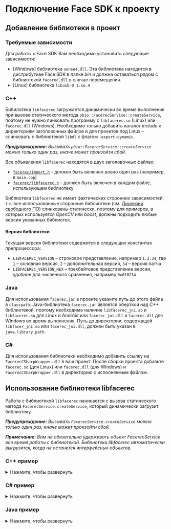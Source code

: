 # Подключение Face SDK к проекту 

## Добавление библиотеки в проект

### Требуемые зависимости

Для работы с Face SDK Вам необходимо установить следующие зависимости:

* [Windows] библиотека `sense4.dll`. Эта библиотека находится в дистрибутиве Face SDK в папке *bin* и должна оставаться рядом с библиотекой `facerec.dll` в случае перемещения.
* [Linux] библиотека `libusb-0.1.so.4`

### C++

Бибилотека `libfacerec` загружается динамически во время выполнения при вызове статического метода `pbio::FacerecService::createService`, поэтому не нужно линковать программу с `libfacerec.so` (Linux) или `facerec.dll` (Windows). Необходимо только добавить каталог *include* к директориям заголовочных файлов и для проектов под Linux – слинковать с библиотекой `libdl` с флагом `-export-dynamic`.

_**Предупреждение:** Вызывать `pbio::FacerecService::createService` можно только один раз, иначе может произойти сбой._

Все объявления `libfacerec` находятся в двух заголовочных файлах:
* [`facerec/import.h`](../../include/facerec/import.h) – должен быть включен ровно один раз (например, в `main.cpp`)
* [`facerec/libfacerec.h`](../../include/facerec/libfacerec.h) – должен быть включен в каждом файле, использующем библиотеку

Библиотека `libfacerec` не имеет фактических сторонних зависимостей, т.к. все использованные сторонние библиотеки (см. [Лицензии свободного ПО](../open_source_licenses)) слинкованы статически, поэтому для примеров, в которых используется *OpenCV* или *boost*, должны подходить любые версии указанных библиотек.

#### Версия библиотеки

Текущая версия библиотеки содержится в следующих константах препроцессора:

* `LIBFACEREC_VERSION` – строковое представление, например `1.2.34`, где `1` – основная версия, `2` – дополнительная версия, `34` – версия патча
* `LIBFACEREC_VERSION_HEX` – трехбайтовое представление версии, удобное для численного сравнения, например `0x010234`

### Java

Для использования `facerec.jar` в проекте укажите путь до этого файла в `classpath`. Java-библиотека `facerec.jar` является оберткой над C++ библиотекой, поэтому необходимо наличие `libfacerec_jni.so` и `libfacerec.so` для Linux и Android или `facerec_jni.dll` и `facerec.dll` для Windows во время выполнения. Путь до директории, содержащей `libfacer_jni.so` или `facerec_jni.dll`, должен быть указан в `java.library.path`.

### C#
Для использования библиотеки необходимо добавить ссылку на `FacerecCSharpWrapper.dll` в ваш проект. После сборки проекта добавьте `facerec.so` (для Linux) или `facerec.dll` (для Windows) и `FacerecCSharpWrapper.dll` в директорию с исполняемым файлом.

## Использование библиотеки libfacerec 

Работа с библиотекой `libfacerec` начинается с вызова статического метода `FacerecService.createService`, который динамически загрузит библиотеку.

_**Предупреждение:** Вызывать `FacerecService.createService` можно только один раз, иначе может произойти сбой._

_**Примечание:** Вам не обязательно удерживать объект FacerecService все время работы с библиотекой. Библиотека libfacerec автоматически выгрузится, когда не останется интерфейсных объектов._

### C++ пример

<details>
  <summary>Нажмите, чтобы развернуть</summary>

```cpp
#include <iostream>
#include <exception>
#include <facerec/import.h>
#include <facerec/libfacerec.h>
int main (int argc, char** argv)
{
    try
    {
        pbio::FacerecService::Ptr service;
#ifdef _WIN32
        service = pbio::FacerecService::createService("../bin/facerec.dll", "../conf/facerec/");
#else
        service = pbio::FacerecService::createService("../lib/libfacerec.so", "../conf/facerec/");
#endif
        const pbio::Recognizer::Ptr recognizer = service->createRecognizer("method9v300_recognizer.xml");
        pbio::FacerecService::Config capturer_config("common_capturer4_fda.xml");
        capturer_config.overrideParameter("min_size", 200);
        pbio::Capturer::Ptr capturer = service->createCapturer(capturer_config);
        // ...
    }
    catch(const pbio::Error &e)
    {
        std::cerr << "facerec exception catched: '" << e.what() << "' code: " << std::hex << e.code() << std::endl;
    }
    catch(const std::exception &e)
    {
        std::cerr << "exception catched: '" << e.what() << "'" << std::endl;
    }
}
```
</details>
  
### C# пример  

<details>
  <summary>Нажмите, чтобы развернуть</summary>

```cs
  using System;
using VDT.FaceRecognition.SDK;
namespace Example
{
    public class Example
    {
        public static void Main(string []args)
        {
            try
            {
                String faceSDKRootDir = "/path/to/face_sdk";
                FacerecService service = FacerecService.createService(faceSDKRootDir + "/conf/facerec", "");
                Recognizer recognizer = service.createRecognizer("method9v300_recognizer.xml", true, true, false);
                FacerecService.Config capturerConfig = new FacerecService.Config("common_capturer4_fda.xml");
                capturerConfig.overrideParameter("min_size", 200);
                Capturer capturer = service.createCapturer(capturerConfig);
                
                // ...
            }
            catch (Error e)
            {
                Console.WriteLine(e.Message);
            }
            catch (Exception e)
            {
                Console.WriteLine(e.Message);
            }
        }
    }
}
```
</details>

### Java пример  

<details>
  <summary>Нажмите, чтобы развернуть</summary>

```java
package example;
import java.lang.String;
import java.lang.Exception;
import com.vdt.face_recognition.sdk.FacerecService;
import com.vdt.face_recognition.sdk.Recognizer;
import com.vdt.face_recognition.sdk.Capturer;
import com.vdt.face_recognition.sdk.SDKException;
public class Example
{
    public static void main(String []args)
    {
        try
        {
            final String faceSDKRootDir = "/path/to/face_sdk";
            final FacerecService service = FacerecService.createService(faceSDKRootDir + "/lib/libfacerec.so", faceSDKRootDir + "/conf/facerec", "");
            final Recognizer recognizer = service.createRecognizer("method9v300_recognizer.xml", true, true, false);
            FacerecService.Config capturerConfig = service.new Config("common_capturer4_fda.xml");
            capturerConfig.overrideParameter("min_size", 200);
            final Capturer capturer = service.createCapturer(capturerConfig);
            
            // ...
        }
        catch (SDKException e)
        {
            System.out.println(e.getMessage());
        }
        catch (Exception e)
        {
            System.out.println(e.getMessage());
        }
    }
}
```
</details>
